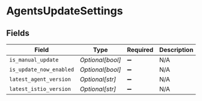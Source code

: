 # AgentsUpdateSettings


## Fields

| Field                   | Type                    | Required                | Description             |
| ----------------------- | ----------------------- | ----------------------- | ----------------------- |
| `is_manual_update`      | *Optional[bool]*        | :heavy_minus_sign:      | N/A                     |
| `is_update_now_enabled` | *Optional[bool]*        | :heavy_minus_sign:      | N/A                     |
| `latest_agent_version`  | *Optional[str]*         | :heavy_minus_sign:      | N/A                     |
| `latest_istio_version`  | *Optional[str]*         | :heavy_minus_sign:      | N/A                     |